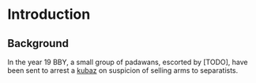 # Introduction

## Background
In the year 19 BBY, a small group of padawans, escorted by [TODO], have been sent to arrest a
 [kubaz](https://github.com/efortner/force-and-destiny-1/blob/main/game/characters/hao_norlove.md) on suspicion of
 selling arms to separatists.

